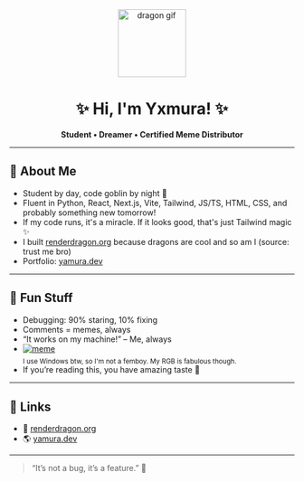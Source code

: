 <!-- Yxmura's Cute & Meme-Powered GitHub Profile README -->

<div align="center">
  <img src="https://media.giphy.com/media/gw3IWyGkC0rsazTi/giphy.gif" width="120" alt="dragon gif"/>
  <h1>✨ Hi, I'm Yxmura! ✨</h1>
  <p><b>Student • Dreamer • Certified Meme Distributor</b></p>
</div>

---

## 💖 About Me

- Student by day, code goblin by night 🌙
- Fluent in Python, React, Next.js, Vite, Tailwind, JS/TS, HTML, CSS, and probably something new tomorrow!
- If my code runs, it's a miracle. If it looks good, that's just Tailwind magic ✨
- I built [renderdragon.org](https://renderdragon.org) because dragons are cool and so am I (source: trust me bro)
- Portfolio: [yamura.dev](https://yamura.dev)

---

## 🐾 Fun Stuff

- Debugging: 90% staring, 10% fixing
- Comments = memes, always
- “It works on my machine!” – Me, always
- [![meme](https://img.shields.io/badge/OS-Windows-blue?logo=windows&logoColor=white)](https://windows.com)  
  <sub>I use Windows btw, so I'm not a femboy. My RGB is fabulous though.</sub>
- If you’re reading this, you have amazing taste 💅

---

## 🌈 Links

- 🐉 [renderdragon.org](https://renderdragon.org)
- 🌎 [yamura.dev](https://yamura.dev)

---

> “It’s not a bug, it’s a feature.” 🐾

